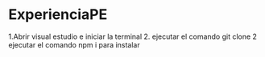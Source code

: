 # ExperienciaPE

1.Abrir visual estudio e iniciar la terminal 
2. ejecutar el comando git clone
2 ejecutar el comando npm i para instalar
